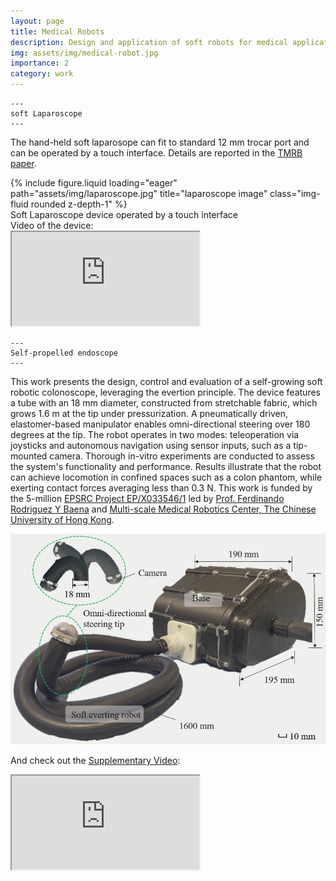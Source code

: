 ```yaml
---
layout: page
title: Medical Robots
description: Design and application of soft robots for medical applications
img: assets/img/medical-robot.jpg
importance: 2
category: work
---
```


    ---
    soft Laparoscope
    ---
The hand-held soft laparosope can fit to standard 12 mm trocar port and can be operated by a touch interface. Details are reported in the [TMRB paper](/assets/pdf/Shi_TMRB_2024.pdf).
<div class="row">
    <div class="col-sm mt-3 mt-md-0">
        {% include figure.liquid loading="eager" path="assets/img/laparoscope.jpg" title="laparoscope image" class="img-fluid rounded z-depth-1" %}
    </div>
</div>
<div class="caption">
    Soft Laparoscope device operated by a touch interface
</div>
Video of the device: 
<div class="embed-responsive embed-responsive-16by9">
  <iframe class="embed-responsive-item" src="https://www.youtube.com//embed/hYeNnAxgLZA" allowfullscreen></iframe>
</div>


    ---
    Self-propelled endoscope
    ---

This work presents the design, control and evaluation of a self-growing soft robotic colonoscope, leveraging the evertion principle. The device features a tube with an 18 mm diameter, constructed from stretchable fabric, which grows 1.6 m at the tip under pressurization. A pneumatically driven, elastomer-based manipulator enables omni-directional steering over 180 degrees at the tip. The robot operates in two modes: teleoperation via joysticks and autonomous navigation using sensor inputs, such as a tip-mounted camera. Thorough in-vitro experiments are conducted to assess the system's functionality and performance. Results illustrate that the robot can achieve locomotion in confined spaces such as a colon phantom, while exerting contact forces averaging less than 0.3 N. This work is funded by the 5-million [EPSRC Project EP/X033546/1](https://gtr.ukri.org/projects?ref=EP%2FX033546%2F1) led by [Prof. Ferdinando Rodriguez Y Baena](https://profiles.imperial.ac.uk/f.rodriguez) and [Multi-scale Medical Robotics Center, The Chinese University of Hong Kong](https://www.mrc-cuhk.com/).

<div class="row mt-3">
  <div class="col-sm mt-3 mt-md-0">
    <img class="img-fluid rounded z-depth-1" src="/assets/img/TRO_system.png" alt="Overview of the soft everting robot" data-zoomable>
  </div>
</div>

And check out the [Supplementary Video](https://www.youtube.com/watch?v=KA3DegGUyeA):
<div class="embed-responsive embed-responsive-16by9">
  <iframe class="embed-responsive-item" src="https://www.youtube.com//embed/KA3DegGUyeA" allowfullscreen></iframe>
</div>
